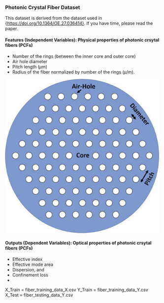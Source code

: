 ### Photonic Crystal Fiber Dataset
This dataset is derived from the dataset used in {https://doi.org/10.1364/OE.27.036414}. If you have time, please read the paper. 



#### Features (Independent Variables): Physical properties of photonic crsytal fibers (PCFs)
- Number of the rings (between the inner core and outer core) 
- Air hole diameter
- Pitch length ($\mu$m)
- Radius of the fiber normalized by number of the rings ($\mu$/m). 		

![](https://github.com/simsekergun/MLPdatasets/blob/main/PCF/figure2.png)

####  Outputs (Dependent Variables): Optical properties of photonic crsytal fibers (PCFs)
- Effective index 
- Effective mode area 
- Dispersion, and 
- Confinement loss  
- 

X_Train = fiber_training_data_X.csv
Y_Train = fiber_training_data_Y.csv
X_Test = fiber_testing_data_Y.csv
